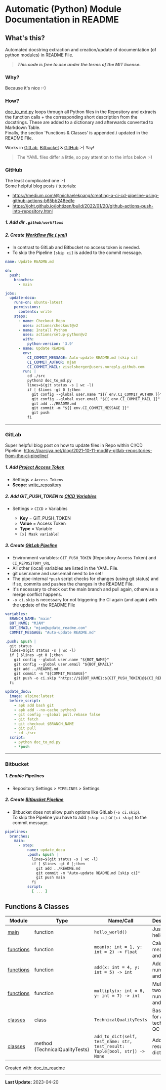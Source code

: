 # Automatic (Python) Module Documentation in README

## What's this?

Automated docstring extraction and creation/update of documentation (of python modules) in README File.

> _**This code is free to use under the terms of the MIT license.**_

### Why?

Because it's nice :-)

### How?

[doc_to_md.py](src/doc_to_md.py) loops through all Python files in the Repository and extracts the function calls + the
corresponding short description from the docstrings. These are added to a dictionary and afterwards converted to
Markdown Table.  
Finally, the section 'Functions & Classes' is appended / updated in the README File.

Works in [GitLab](#gitlab), [Bitbucket](#bitbucket) & [GitHub](#github) :-) Yay!
> The YAML files differ a little, so pay attention to the infos below :-)

### GitHub

The least complicated one :-)  
Some helpful blog posts / tutorials:

- https://medium.com/@michaelekpang/creating-a-ci-cd-pipeline-using-github-actions-b65bb248edfe
- https://joht.github.io/johtizen/build/2022/01/20/github-actions-push-into-repository.html

##### 1. Add dir `.github/workflows`

##### 2. Create [Workflow file (.yml)](.github/workflows/update_readme.yml)

- In contrast to GitLab and Bitbucket no access token is needed.
- To skip the Pipeline `[skip ci]` is added to the commit message.

```yaml
name: Update README.md

on:
  push:
    branches:
      - main

jobs:
  update-docu:
    runs-on: ubuntu-latest
    permissions:
      contents: write
    steps:
      - name: Checkout Repo
        uses: actions/checkout@v2
      - name: Install Python
        uses: actions/setup-python@v2
        with:
          python-version: '3.9'
      - name: Update README
        env:
          CI_COMMIT_MESSAGE: Auto-update README.md [skip ci]
          CI_COMMIT_AUTHOR: mjam
          CI_COMMIT_MAIL: ziselsberger@users.noreply.github.com
        run: |
          cd ./src
          python3 doc_to_md.py
          lines=$(git status -s | wc -l)
          if [ $lines -gt 0 ];then
            git config --global user.name "${{ env.CI_COMMIT_AUTHOR }}"
            git config --global user.email "${{ env.CI_COMMIT_MAIL }}"
            git add ../README.md
            git commit -m "${{ env.CI_COMMIT_MESSAGE }}"
            git push
          fi
```

---

### GitLab

Super helpful blog post on how to update files in Repo within CI/CD
Pipeline: https://parsiya.net/blog/2021-10-11-modify-gitlab-repositories-from-the-ci-pipeline/

##### 1. Add [Project Access Token](images/project_access_token.png)

* Settings > `Access Tokens`
* **Scope**: [write_repository](images/create_project_access_token_medium.png)

##### 2. Add GIT_PUSH_TOKEN to [CICD Variables](images/cicd_variables.png)

* Settings > `CICD` > Variables

    * **Key** = GIT_PUSH_TOKEN
    * **Value** = Access Token
    * **Type** = Variable
    * `[x] Mask variable`!

##### 3. Create [GitLab Pipeline](.gitlab-ci.yml)

- Environment variables: `GIT_PUSH_TOKEN` (Repository Access Token) and `CI_REPOSITORY_URL`
- All other (local) variables are listed in the YAML File.
- git user.name and user.email need to be set!
- The pipe-internal `*push` script checks for changes (using git status) and if so, commits and pushes the changes in
  the README File.
- It's necessary to check out the main branch and pull again, otherwise a merge conflict happens.
- `-o ci.skip` is necessary for not triggering the CI again (and again) with the update of the README File

```yaml
variables:
  BRANCH_NAME: "main"
  BOT_NAME: "MJAM"
  BOT_EMAIL: "mjam@update_readme.com"
  COMMIT_MESSAGE: "Auto-update README.md"

.push: &push |
  git status
  lines=$(git status -s | wc -l)
  if [ $lines -gt 0 ];then
    git config --global user.name "${BOT_NAME}"
    git config --global user.email "${BOT_EMAIL}"
    git add ../README.md
    git commit -m "${COMMIT_MESSAGE}"
    git push -o ci.skip "https://${BOT_NAME}:${GIT_PUSH_TOKEN}@${CI_REPOSITORY_URL#*@}" $BRANCH_NAME
  fi 

update_docu:
  image: alpine:latest
  before_script:
    - apk add bash git
    - apk add --no-cache python3
    - git config --global pull.rebase false
    - git fetch
    - git checkout $BRANCH_NAME
    - git pull
    - cd ./src
  script:
    - python doc_to_md.py
    - *push
```

---

### Bitbucket

##### 1. Enable Pipelines

* Repository Settings > `PIPELINES` > Settings

##### 2. Create [Bitbucket Pipeline](bitbucket-pipelines.yml)

- Bitbucket does not allow push options like GitLab (`-o ci.skip`).  
  To skip the Pipeline you have to add `[skip ci]` or `[ci skip]` to the commit message.

```yaml
pipelines:
  branches:
    main:
      - step:
          name: update_docu
          .push: &push |
            lines=$(git status -s | wc -l)
            if [ $lines -gt 0 ];then
              git add ../README.md
              git commit -m "Auto-update README.md [skip ci]"
              git push main
            fi 
          script:
            [ ... ]
```

## Functions & Classes  
| Module | Type | Name/Call | Description |
| --- | --- | --- | --- |
| [main](./main.py) | function  | `hello_world()` | Just says hello |
| [functions](./src/functions.py) | function  | `mean(x: int = 1, y: int = 2) -> float` | Calculate mean of x and y. |
| [functions](./src/functions.py) | function  | `add(x: int = 4, y: int = 5) -> int` | Add two numbers (x and y). |
| [functions](./src/functions.py) | function  | `multiply(x: int = 6, y: int = 7) -> int` | Multiply two numbers (x and y). |
| [classes](./src/classes.py) | class  | `TechnicalQualityTests` | Base class for all technical QC Tests. |
| [classes](./src/classes.py) | method (TechnicalQualityTests) | `add_to_dict(self, test_name: str, test_result: Tuple[bool, str]) -> None` | Add QC result to dictionary. |

Created with: [doc_to_readme](https://github.com/ziselsberger/doc_to_readme)  

---
**Last Update:** 2023-04-20